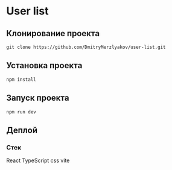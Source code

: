 # User list

## Клонирование проекта

```
git clone https://github.com/DmitryMerzlyakov/user-list.git
```

## Установка проекта

```
npm install
```

## Запуск проекта

```
npm run dev
```

## Деплой

### Стек

React TypeScript css vite
